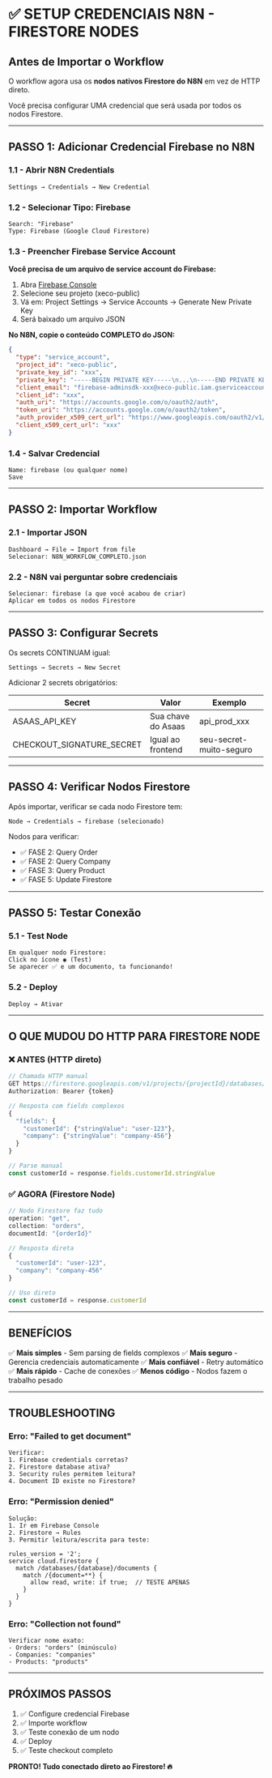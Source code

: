 # ✅ SETUP CREDENCIAIS N8N - FIRESTORE NODES

## Antes de Importar o Workflow

O workflow agora usa os **nodos nativos Firestore do N8N** em vez de HTTP direto.

Você precisa configurar UMA credencial que será usada por todos os nodos Firestore.

---

## PASSO 1: Adicionar Credencial Firebase no N8N

### 1.1 - Abrir N8N Credentials
```
Settings → Credentials → New Credential
```

### 1.2 - Selecionar Tipo: Firebase
```
Search: "Firebase"
Type: Firebase (Google Cloud Firestore)
```

### 1.3 - Preencher Firebase Service Account

**Você precisa de um arquivo de service account do Firebase:**

1. Abra [Firebase Console](https://console.firebase.google.com)
2. Selecione seu projeto (xeco-public)
3. Vá em: Project Settings → Service Accounts → Generate New Private Key
4. Será baixado um arquivo JSON

**No N8N, copie o conteúdo COMPLETO do JSON:**

```json
{
  "type": "service_account",
  "project_id": "xeco-public",
  "private_key_id": "xxx",
  "private_key": "-----BEGIN PRIVATE KEY-----\n...\n-----END PRIVATE KEY-----\n",
  "client_email": "firebase-adminsdk-xxx@xeco-public.iam.gserviceaccount.com",
  "client_id": "xxx",
  "auth_uri": "https://accounts.google.com/o/oauth2/auth",
  "token_uri": "https://accounts.google.com/o/oauth2/token",
  "auth_provider_x509_cert_url": "https://www.googleapis.com/oauth2/v1/certs",
  "client_x509_cert_url": "xxx"
}
```

### 1.4 - Salvar Credencial
```
Name: firebase (ou qualquer nome)
Save
```

---

## PASSO 2: Importar Workflow

### 2.1 - Importar JSON
```
Dashboard → File → Import from file
Selecionar: N8N_WORKFLOW_COMPLETO.json
```

### 2.2 - N8N vai perguntar sobre credenciais
```
Selecionar: firebase (a que você acabou de criar)
Aplicar em todos os nodos Firestore
```

---

## PASSO 3: Configurar Secrets

Os secrets CONTINUAM igual:

```
Settings → Secrets → New Secret
```

Adicionar 2 secrets obrigatórios:

| Secret | Valor | Exemplo |
|--------|-------|---------|
| ASAAS_API_KEY | Sua chave do Asaas | api_prod_xxx |
| CHECKOUT_SIGNATURE_SECRET | Igual ao frontend | seu-secret-muito-seguro |

---

## PASSO 4: Verificar Nodos Firestore

Após importar, verificar se cada nodo Firestore tem:

```
Node → Credentials → firebase (selecionado)
```

Nodos para verificar:
- ✅ FASE 2: Query Order
- ✅ FASE 2: Query Company
- ✅ FASE 3: Query Product
- ✅ FASE 5: Update Firestore

---

## PASSO 5: Testar Conexão

### 5.1 - Test Node
```
Em qualquer nodo Firestore:
Click no ícone ◉ (Test)
Se aparecer ✅ e um documento, ta funcionando!
```

### 5.2 - Deploy
```
Deploy → Ativar
```

---

## O QUE MUDOU DO HTTP PARA FIRESTORE NODE

### ❌ ANTES (HTTP direto)
```javascript
// Chamada HTTP manual
GET https://firestore.googleapis.com/v1/projects/{projectId}/databases/(default)/documents/orders/{orderId}
Authorization: Bearer {token}

// Resposta com fields complexos
{
  "fields": {
    "customerId": {"stringValue": "user-123"},
    "company": {"stringValue": "company-456"}
  }
}

// Parse manual
const customerId = response.fields.customerId.stringValue
```

### ✅ AGORA (Firestore Node)
```javascript
// Nodo Firestore faz tudo
operation: "get",
collection: "orders",
documentId: "{orderId}"

// Resposta direta
{
  "customerId": "user-123",
  "company": "company-456"
}

// Uso direto
const customerId = response.customerId
```

---

## BENEFÍCIOS

✅ **Mais simples** - Sem parsing de fields complexos
✅ **Mais seguro** - Gerencia credenciais automaticamente
✅ **Mais confiável** - Retry automático
✅ **Mais rápido** - Cache de conexões
✅ **Menos código** - Nodos fazem o trabalho pesado

---

## TROUBLESHOOTING

### Erro: "Failed to get document"
```
Verificar:
1. Firebase credentials corretas?
2. Firestore database ativa?
3. Security rules permitem leitura?
4. Document ID existe no Firestore?
```

### Erro: "Permission denied"
```
Solução:
1. Ir em Firebase Console
2. Firestore → Rules
3. Permitir leitura/escrita para teste:
```
```
rules_version = '2';
service cloud.firestore {
  match /databases/{database}/documents {
    match /{document=**} {
      allow read, write: if true;  // TESTE APENAS
    }
  }
}
```

### Erro: "Collection not found"
```
Verificar nome exato:
- Orders: "orders" (minúsculo)
- Companies: "companies"
- Products: "products"
```

---

## PRÓXIMOS PASSOS

1. ✅ Configure credencial Firebase
2. ✅ Importe workflow
3. ✅ Teste conexão de um nodo
4. ✅ Deploy
5. ✅ Teste checkout completo

**PRONTO! Tudo conectado direto ao Firestore! 🔥**
